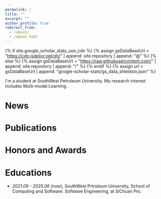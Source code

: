 ```yaml
---
permalink: /
title: ""
excerpt: ""
author_profile: true
redirect_from: 
  - /about/
  - /about.html
---
```


{% if site.google_scholar_stats_use_cdn %}
{% assign gsDataBaseUrl = "https://cdn.jsdelivr.net/gh/" | append: site.repository | append: "@" %}
{% else %}
{% assign gsDataBaseUrl = "https://raw.githubusercontent.com/" | append: site.repository | append: "/" %}
{% endif %}
{% assign url = gsDataBaseUrl | append: "google-scholar-stats/gs_data_shieldsio.json" %}

<span class='anchor' id='about-me'></span>

I'm a student at SouthWest Petroleum University. My research interest includes Multi-modal Learning .


# News


# Publications 


# Honors and Awards


# Educations
- *2021.09 - 2025.06 (now)*, SouthWest Prtroleum University, School of Computing and Software. Software Engineering, at SiChuan Pro. 
